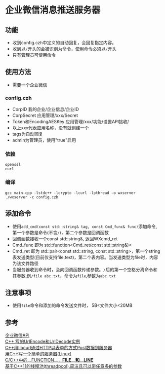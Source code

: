 # 企业微信消息推送服务器

## 功能
- 收到config.czh中定义的自动回复，会回复指定内容。
- 收到以`/`开头的会被识别为命令，使用命令必须以`/`开头
- 只有管理员可使用命令

## 使用方法
- 需要一个企业微信
### config.czh
- CorpID                  我的企业/企业信息/企业ID
- CorpSecret              应用管理/xxx/Secret
- Token和EncodingAESKey   应用管理/xxx/功能/设置API接收/
- 以上xxx代表应用名称，没有就创建一个
- tags为自动回复
- admin为管理员，使用"true"启用
### 依赖
```
openssl 
curl
```
### 编译
```
gcc main.cpp -lstdc++ -lcrypto -lcurl -lpthread -o wxserver
./wxserver -c config.czh
```

## 添加命令
- 使用`add_cmd(const std::string& tag, const Cmd_func& func)`添加命令,第一个参数是命令(不含`/`)，第二个参数是回调函数
- 回调函数接收一个const std::string&, 返回WXcmd_ret
- Cmd_func 即为 std::function<Cmd_ret(const std::string&)>
- Cmd_ret 即为 std::pair<const std::string, const std::string>，第一个string表发送类型(目前仅支持file,text)，第二个表内容。当发送类型为file时，内容为该文件路径
- 当服务器收到命令时，会向回调函数传递参数。`/`后的第一个空格分离命令和其参数,例`/file abc.txt`，命令为`file`,参数为`abc.txt`

## 注意事项
- 使用`file`命令和添加的命令发送文件时， 5B<文件大小<20MB

## 参考
[企业微信API](https://work.weixin.qq.com/api/doc)  
[C++ 写的UrlEncode和UrlDecode实例](https://www.jb51.net/article/201855.htm)  
[C++用libcurl通过HTTP以表单的方式Post数据到服务器](https://blog.csdn.net/shaoyiju/article/details/78238336)  
[用C++写一个简单的服务器(Linux)](https://blog.csdn.net/qq_29695701/article/details/83830108)  
[C/C++中的__FUNCTION__，__FILE__和__LINE__](https://www.cnblogs.com/yooyoo/p/4717917.html)  
[基于C++11的线程池(threadpool),简洁且可以带任意多的参数](https://www.cnblogs.com/lzpong/p/6397997.html)  
